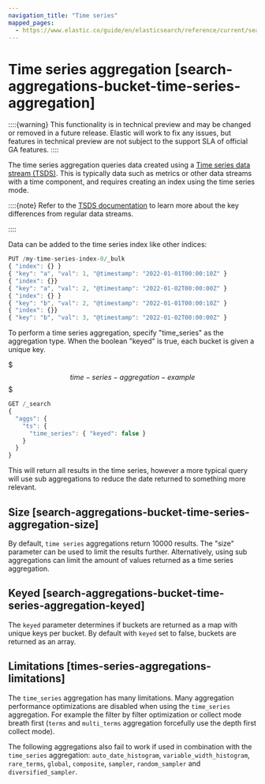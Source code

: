 ```yaml
---
navigation_title: "Time series"
mapped_pages:
  - https://www.elastic.co/guide/en/elasticsearch/reference/current/search-aggregations-bucket-time-series-aggregation.html
---
```


# Time series aggregation [search-aggregations-bucket-time-series-aggregation]


::::{warning}
This functionality is in technical preview and may be changed or removed in a future release. Elastic will work to fix any issues, but features in technical preview are not subject to the support SLA of official GA features.
::::


The time series aggregation queries data created using a [Time series data stream (TSDS)](docs-content://manage-data/data-store/data-streams/time-series-data-stream-tsds.md). This is typically data such as metrics or other data streams with a time component, and requires creating an index using the time series mode.

::::{note}
Refer to the [TSDS documentation](docs-content://manage-data/data-store/data-streams/time-series-data-stream-tsds.md#differences-from-regular-data-stream) to learn more about the key differences from regular data streams.

::::


Data can be added to the time series index like other indices:

```js
PUT /my-time-series-index-0/_bulk
{ "index": {} }
{ "key": "a", "val": 1, "@timestamp": "2022-01-01T00:00:10Z" }
{ "index": {}}
{ "key": "a", "val": 2, "@timestamp": "2022-01-02T00:00:00Z" }
{ "index": {} }
{ "key": "b", "val": 2, "@timestamp": "2022-01-01T00:00:10Z" }
{ "index": {}}
{ "key": "b", "val": 3, "@timestamp": "2022-01-02T00:00:00Z" }
```

To perform a time series aggregation, specify "time_series" as the aggregation type. When the boolean "keyed" is true, each bucket is given a unique key.

$$$time-series-aggregation-example$$$

```js
GET /_search
{
  "aggs": {
    "ts": {
      "time_series": { "keyed": false }
    }
  }
}
```

This will return all results in the time series, however a more typical query will use sub aggregations to reduce the date returned to something more relevant.

## Size [search-aggregations-bucket-time-series-aggregation-size]

By default, `time series` aggregations return 10000 results. The "size" parameter can be used to limit the results further. Alternatively, using sub aggregations can limit the amount of values returned as a time series aggregation.


## Keyed [search-aggregations-bucket-time-series-aggregation-keyed]

The `keyed` parameter determines if buckets are returned as a map with unique keys per bucket. By default with `keyed` set to false, buckets are returned as an array.


## Limitations [times-series-aggregations-limitations]

The `time_series` aggregation has many limitations. Many aggregation performance optimizations are disabled when using the `time_series` aggregation. For example the filter by filter optimization or collect mode breath first (`terms` and `multi_terms` aggregation forcefully use the depth first collect mode).

The following aggregations also fail to work if used in combination with the `time_series` aggregation: `auto_date_histogram`, `variable_width_histogram`, `rare_terms`, `global`, `composite`, `sampler`, `random_sampler` and `diversified_sampler`.


